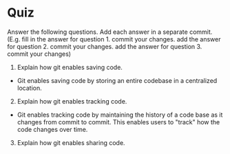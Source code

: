 # Quiz

Answer the following questions. Add each answer in a separate commit. (E.g. fill in the answer for question 1. commit your changes. add the answer for question 2. commit your changes. add the answer for question 3. commit your changes)

1. Explain how git enables saving code.
  - Git enables saving code by storing an entire codebase in a centralized location.
  
2. Explain how git enables tracking code.
  - Git enables tracking code by maintaining the history of a code base as it changes from commit
    to commit. This enables users to "track" how the code changes over time.

3. Explain how git enables sharing code.
